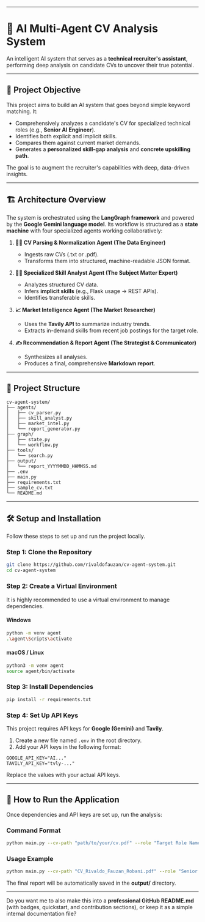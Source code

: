 
---

# 🤖 AI Multi-Agent CV Analysis System

An intelligent AI system that serves as a **technical recruiter's assistant**, performing deep analysis on candidate CVs to uncover their true potential.

---

## 🎯 Project Objective

This project aims to build an AI system that goes beyond simple keyword matching. It:

* Comprehensively analyzes a candidate's CV for specialized technical roles (e.g., **Senior AI Engineer**).
* Identifies both explicit and implicit skills.
* Compares them against current market demands.
* Generates a **personalized skill-gap analysis** and **concrete upskilling path**.

The goal is to augment the recruiter's capabilities with deep, data-driven insights.

---

## 🏗️ Architecture Overview

The system is orchestrated using the **LangGraph framework** and powered by the **Google Gemini language model**.
Its workflow is structured as a **state machine** with four specialized agents working collaboratively:

1. **🕵️‍♂️ CV Parsing & Normalization Agent (The Data Engineer)**

   * Ingests raw CVs (.txt or .pdf).
   * Transforms them into structured, machine-readable JSON format.

2. **🧑‍💻 Specialized Skill Analyst Agent (The Subject Matter Expert)**

   * Analyzes structured CV data.
   * Infers **implicit skills** (e.g., Flask usage → REST APIs).
   * Identifies transferable skills.

3. **📈 Market Intelligence Agent (The Market Researcher)**

   * Uses the **Tavily API** to summarize industry trends.
   * Extracts in-demand skills from recent job postings for the target role.

4. **✍️ Recommendation & Report Agent (The Strategist & Communicator)**

   * Synthesizes all analyses.
   * Produces a final, comprehensive **Markdown report**.

---

## 📂 Project Structure

```plaintext
cv-agent-system/
├── agents/
│   ├── cv_parser.py
│   ├── skill_analyst.py
│   ├── market_intel.py
│   └── report_generator.py
├── graph/
│   ├── state.py
│   └── workflow.py
├── tools/
│   └── search.py
├── output/
│   └── report_YYYYMMDD_HHMMSS.md
├── .env
├── main.py
├── requirements.txt
├── sample_cv.txt
└── README.md
```

---

## 🛠️ Setup and Installation

Follow these steps to set up and run the project locally.

### Step 1: Clone the Repository

```bash
git clone https://github.com/rivaldofauzan/cv-agent-system.git
cd cv-agent-system
```

### Step 2: Create a Virtual Environment

It is highly recommended to use a virtual environment to manage dependencies.

#### Windows

```bash
python -m venv agent
.\agent\Scripts\activate
```

#### macOS / Linux

```bash
python3 -m venv agent
source agent/bin/activate
```

### Step 3: Install Dependencies

```bash
pip install -r requirements.txt
```

### Step 4: Set Up API Keys

This project requires API keys for **Google (Gemini)** and **Tavily**.

1. Create a new file named `.env` in the root directory.
2. Add your API keys in the following format:

```env
GOOGLE_API_KEY="AI..."
TAVILY_API_KEY="tvly-..."
```

Replace the values with your actual API keys.

---

## 🚀 How to Run the Application

Once dependencies and API keys are set up, run the analysis:

### Command Format

```bash
python main.py --cv-path "path/to/your/cv.pdf" --role "Target Role Name"
```

### Usage Example

```bash
python main.py --cv-path "CV_Rivaldo_Fauzan_Robani.pdf" --role "Senior AI Engineer"
```

The final report will be automatically saved in the **output/** directory.

---

Do you want me to also make this into a **professional GitHub README.md** (with badges, quickstart, and contribution sections), or keep it as a simple internal documentation file?
